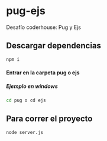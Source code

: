# pug-ejs

Desafío coderhouse: Pug y Ejs

## Descargar dependencias

```bash
npm i
```

#### Entrar en la carpeta pug o ejs
##### Ejemplo en windows

```bash
cd pug o cd ejs
```

## Para correr el proyecto

```bash
node server.js
```
